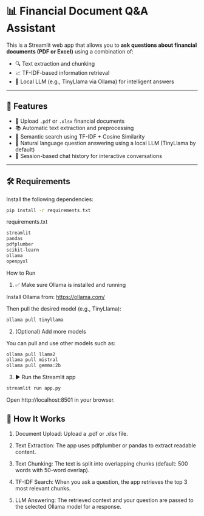 # 📊 Financial Document Q&A Assistant

This is a Streamlit web app that allows you to **ask questions about financial documents (PDF or Excel)** using a combination of:

- 🔍 Text extraction and chunking
- 📈 TF-IDF-based information retrieval
- 🤖 Local LLM (e.g., TinyLlama via Ollama) for intelligent answers

---

## 🚀 Features

- 📁 Upload `.pdf` or `.xlsx` financial documents
- 📚 Automatic text extraction and preprocessing
- 🔎 Semantic search using TF-IDF + Cosine Similarity
- 💬 Natural language question answering using a local LLM (TinyLlama by default)
- 🧠 Session-based chat history for interactive conversations

---

## 🛠️ Requirements

Install the following dependencies:

```bash
pip install -r requirements.txt
```
requirements.txt
```bash
streamlit
pandas
pdfplumber
scikit-learn
ollama
openpyxl
```
How to Run
1. ✅ Make sure Ollama is installed and running

Install Ollama from: https://ollama.com/

Then pull the desired model (e.g., TinyLlama):
```bash
ollama pull tinyllama
```
2. (Optional) Add more models

You can pull and use other models such as:
```bash
ollama pull llama2
ollama pull mistral
ollama pull gemma:2b
```

3. ▶️ Run the Streamlit app
```bash
streamlit run app.py
```

Open http://localhost:8501 in your browser.

## 🧠 How It Works

1. Document Upload: Upload a .pdf or .xlsx file.

2. Text Extraction: The app uses pdfplumber or pandas to extract readable content.

3. Text Chunking: The text is split into overlapping chunks (default: 500 words with 50-word overlap).

4. TF-IDF Search: When you ask a question, the app retrieves the top 3 most relevant chunks.

5. LLM Answering: The retrieved context and your question are passed to the selected Ollama model for a response.
